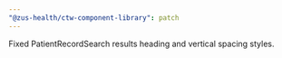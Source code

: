 ```yaml
---
"@zus-health/ctw-component-library": patch
---
```


Fixed PatientRecordSearch results heading and vertical spacing styles.

